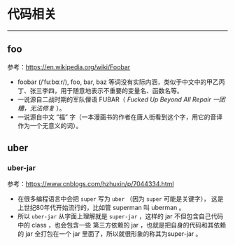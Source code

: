 
# 代码相关

---

## foo

参考：https://en.wikipedia.org/wiki/Foobar

- foobar (/ˈfuːbɑːr/), foo, bar, baz 等词没有实际内涵，类似于中文中的甲乙丙丁、张三李四，用于随意地表示不重要的变量名、函数名等。
- 一说源自二战时期的军队俚语 FUBAR（ *Fucked Up Beyond All Repair*  *一团糟，无法修复* ）。
- 一说源自中文 “福” 字（一本漫画书的作者在唐人街看到这个字，用它的音译作为一个无意义的词）。

## uber

### uber-jar

参考：https://www.cnblogs.com/hzhuxin/p/7044334.html

- 在很多编程语言中会把 `super` 写为 `uber` （因为 `super` 可能是关键字）， 这是上世纪80年代开始流行的，比如管 superman 叫 uberman 。
- 所以 `uber-jar` 从字面上理解就是 `super-jar` ，这样的 jar 不但包含自己代码中的 class ，也会包含一些 第三方依赖的 jar ，也就是把自身的代码和其依赖的 jar 全打包在一个 jar 里面了，所以就很形象的称其为super-jar 。